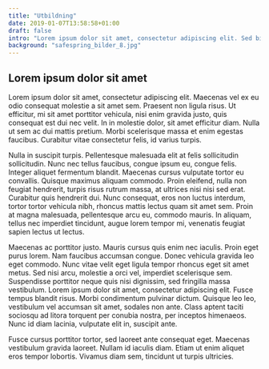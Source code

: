 ```yaml
---
title: "Utbildning"
date: 2019-01-07T13:58:58+01:00
draft: false
intro: "Lorem ipsum dolor sit amet, consectetur adipiscing elit. Sed bibendum arcu non ligula maximus blandit. Nulla ultricies libero et sapien sodales, eu nullam."
background: "safespring_bilder_8.jpg"
---
```

## Lorem ipsum dolor sit amet
Lorem ipsum dolor sit amet, consectetur adipiscing elit. Maecenas vel ex eu odio consequat molestie a sit amet sem. Praesent non ligula risus. Ut efficitur, mi sit amet porttitor vehicula, nisi enim gravida justo, quis consequat est dui nec velit. In in molestie dolor, sit amet efficitur diam. Nulla ut sem ac dui mattis pretium. Morbi scelerisque massa et enim egestas faucibus. Curabitur vitae consectetur felis, id varius turpis.

Nulla in suscipit turpis. Pellentesque malesuada elit at felis sollicitudin sollicitudin. Nunc nec tellus faucibus, congue ipsum eu, congue felis. Integer aliquet fermentum blandit. Maecenas cursus vulputate tortor eu convallis. Quisque maximus aliquam commodo. Proin eleifend, nulla non feugiat hendrerit, turpis risus rutrum massa, at ultrices nisi nisi sed erat. Curabitur quis hendrerit dui. Nunc consequat, eros non luctus interdum, tortor tortor vehicula nibh, rhoncus mattis lectus quam sit amet sem. Proin at magna malesuada, pellentesque arcu eu, commodo mauris. In aliquam, tellus nec imperdiet tincidunt, augue lorem tempor mi, venenatis feugiat sapien lectus ut lectus.

Maecenas ac porttitor justo. Mauris cursus quis enim nec iaculis. Proin eget purus lorem. Nam faucibus accumsan congue. Donec vehicula gravida leo eget commodo. Nunc vitae velit eget ligula tempor rhoncus eget sit amet metus. Sed nisi arcu, molestie a orci vel, imperdiet scelerisque sem. Suspendisse porttitor neque quis nisi dignissim, sed fringilla massa vestibulum. Lorem ipsum dolor sit amet, consectetur adipiscing elit. Fusce tempus blandit risus. Morbi condimentum pulvinar dictum. Quisque leo leo, vestibulum vel accumsan sit amet, sodales non ante. Class aptent taciti sociosqu ad litora torquent per conubia nostra, per inceptos himenaeos. Nunc id diam lacinia, vulputate elit in, suscipit ante.

Fusce cursus porttitor tortor, sed laoreet ante consequat eget. Maecenas vestibulum gravida laoreet. Nullam id iaculis diam. Etiam ut enim aliquet eros tempor lobortis. Vivamus diam sem, tincidunt ut turpis ultricies.

